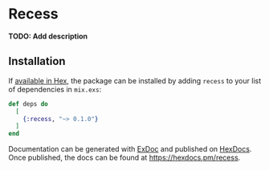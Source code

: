 # Recess

**TODO: Add description**

## Installation

If [available in Hex](https://hex.pm/docs/publish), the package can be installed
by adding `recess` to your list of dependencies in `mix.exs`:

```elixir
def deps do
  [
    {:recess, "~> 0.1.0"}
  ]
end
```

Documentation can be generated with [ExDoc](https://github.com/elixir-lang/ex_doc)
and published on [HexDocs](https://hexdocs.pm). Once published, the docs can
be found at <https://hexdocs.pm/recess>.

